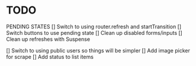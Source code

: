 # TODO

PENDING STATES
[] Switch to using router.refresh and startTransition
[] Switch buttons to use pending state
[] Clean up disabled forms/inputs
[] Clean up refreshes with Suspense

[] Switch to using public users so things will be simpler
[] Add image picker for scrape
[] Add status to list items
